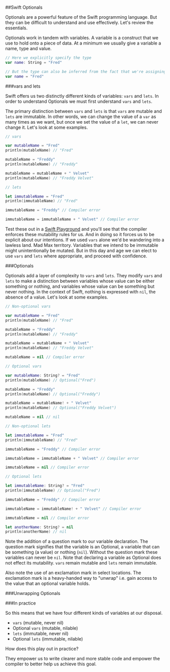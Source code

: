 
##Swift Optionals

Optionals are a powerful feature of the Swift programming language. But they can be difficult to understand and use effectively. Let's review the essentials.

Optionals work in tandem with variables. A variable is a construct that we use to hold onto a piece of data. At a minimum we usually give a variable a name, type and value.

```Swift
// Here we explicitly specify the type
var name: String = "Fred"

// But the type can also be inferred from the fact that we're assigning it a String value
var name = "Fred"
```

###vars and lets

Swift offers us two distinctly different kinds of variables: `vars` and `lets`. In order to understand Optionals we must first understand `vars` and `lets`.

The primary distinction between `vars` and `lets` is that `vars` are mutable and `lets` are immutable. In other words, we can change the value of a `var` as many times as we want, but once we set the value of a `let`, we can never change it. Let's look at some examples.

```Swift
// vars

var mutableName = "Fred"
println(mutableName) // "Fred"

mutableName = "Freddy"
println(mutableName) // "Freddy"

mutableName = mutableName + " Velvet"
println(mutableName) // "Freddy Velvet"

// lets

let immutableName = "Fred"
println(immutableName) // "Fred"

immutableName = "Freddy" // Compiler error

immutableName = immutableName + " Velvet" // Compiler error
```

Test these out in a [Swift Playground](http://www.objc.io/issue-16/rapid-prototyping-in-swift-playgrounds.html) and you'll see that the compiler enforces these mutability rules for us. And in doing so it forces us to be explicit about our intentions. If we used `vars` alone we'd be wandering into a lawless land. Mad Max territory. Variables that we intend to be immutable might unintentionally be mutated. But in this day and age we can elect to use `vars` and `lets` where appropriate, and proceed with confidence.

###Optionals

Optionals add a layer of complexity to `vars` and `lets`. They modify `vars` and `lets` to make a distinction between variables whose value can be either something or nothing, and variables whose value can be something but never nothing. In the context of Swift, nothing is expressed with `nil`, the absence of a value. Let's look at some examples.

```Swift
// Non-optional vars

var mutableName = "Fred"
println(mutableName) // "Fred"

mutableName = "Freddy"
println(mutableName) // "Freddy"

mutableName = mutableName + " Velvet"
println(mutableName) // "Freddy Velvet"

mutableName = nil // Compiler error

// Optional vars

var mutableName: String? = "Fred"
println(mutableName) // Optional("Fred")

mutableName = "Freddy"
println(mutableName) // Optional("Freddy")

mutableName = mutableName! + " Velvet"
println(mutableName) // Optional("Freddy Velvet")

mutableName = nil // nil

// Non-optional lets

let immutableName = "Fred"
println(immutableName) // "Fred"

immutableName = "Freddy" // Compiler error

immutableName = immutableName + " Velvet" // Compiler error

immutableName = nil // Compiler error

// Optional lets

let immutableName: String? = "Fred"
println(immutableName) // Optional("Fred")

immutableName = "Freddy" // Compiler error

immutableName = immutableName! + " Velvet" // Compiler error

immutableName = nil // Compiler error

let anotherName: String? = nil 
println(anotherName) // nil
```

Note the addition of a question mark to our variable declaration. The question mark signifies that the variable is an Optional, a variable that can be something (a value) or nothing (`nil`). Without the question mark these variables can never be `nil`. Note that declaring a variable as Optional does not effect its mutability. `vars` remain mutable and `lets` remain immutable.

Also note the use of an exclamation mark in select locations. The exclamation mark is a heavy-handed way to "unwrap" i.e. gain access to the value that an optional variable holds. 

###Unwrapping Optionals



###In practice

So this means that we have four different kinds of variables at our disposal.

- `vars` (mutable, never nil)
- Optional `vars` (mutable, nilable)
- `lets` (immutable, never nil)
- Optional `lets` (immutable, nilable)

How does this play out in practice?


They empower us to write clearer and more stable code and empower the compiler to better help us achieve this goal.
